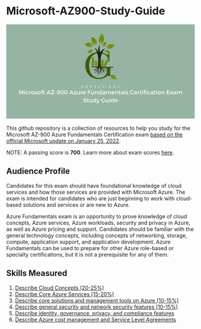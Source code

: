 # Microsoft-AZ900-Study-Guide

![AZ-900 Banner Image](/IMG/Repo-Banner.png)

This github repository is a collection of resources to help you study for the Microsoft AZ-900 Azure Fundamentals Certification exam [based on the official Microsoft update on January 25, 2022](https://query.prod.cms.rt.microsoft.com/cms/api/am/binary/RE3VwUY).

NOTE: A passing score is **700**. Learn more about exam scores [here](https://docs.microsoft.com/en-us/learn/certifications/exam-scoring-reports#scores-needed-to-pass-exams).

## Audience Profile
Candidates for this exam should have foundational knowledge of cloud services and how those services are provided with Microsoft Azure. The exam is intended for candidates who are just beginning to work with cloud-based solutions and services or are new to Azure.

Azure Fundamentals exam is an opportunity to prove knowledge of cloud concepts, Azure services, Azure workloads, security and privacy in Azure, as well as Azure pricing and support. Candidates should be familiar with the general technology concepts, including concepts of networking, storage, compute, application support, and application development. Azure Fundamentals can be used to prepare for other Azure role-based or specialty certifications, but it is not a prerequisite for any of them.

## Skills Measured
1. [Describe Cloud Concepts (20-25%)](\1-Cloud-Concepts\sec1.md)
2. [Describe Core Azure Services (15-20%)](\2-Azure-Services\sec2.md)
3. [Describe core solutions and management tools on Azure (10-15%)](\3-Core-Solutions\sec3.md)
4. [Describe general security and network security features (10-15%)](\4-General-Security\sec4.md)
5. [Describe identity, governance, privacy, and compliance features](\5-Identity-Governance\sec5.md)
6. [Describe Azure cost management and Service Level Agreements](\6-Cost-Management\sec6.md)